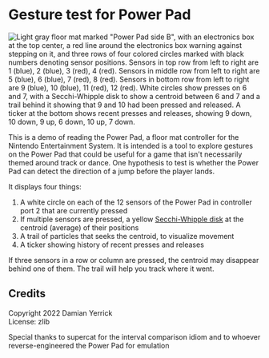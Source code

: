 Gesture test for Power Pad
==========================

![Light gray floor mat marked "Power Pad side B", with an electronics box at the top center, a red line around the electronics box warning against stepping on it, and three rows of four colored circles marked with black numbers denoting sensor positions. Sensors in top row from left to right are 1 (blue), 2 (blue), 3 (red), 4 (red). Sensors in middle row from left to right are 5 (blue), 6 (blue), 7 (red), 8 (red). Sensors in bottom row from left to right are 9 (blue), 10 (blue), 11 (red), 12 (red). White circles show presses on 6 and 7, with a Secchi-Whipple disk to show a centroid between 6 and 7 and a trail behind it showing that 9 and 10 had been pressed and released. A ticker at the bottom shows recent presses and releases, showing 9 down, 10 down, 9 up, 6 down, 10 up, 7 down.](docs/screenshot.png)

This is a demo of reading the Power Pad, a floor mat controller for
the Nintendo Entertainment System.  It is intended is a tool to
explore gestures on the Power Pad that could be useful for a game
that isn't necessarily themed around track or dance.  One hypothesis
to test is whether the Power Pad can detect the direction of a jump
before the player lands.

It displays four things:

1. A white circle on each of the 12 sensors of the Power Pad in
   controller port 2 that are currently pressed
2. If multiple sensors are pressed, a yellow [Secchi-Whipple disk]
   at the centroid (average) of their positions
3. A trail of particles that seeks the centroid, to visualize
   movement
4. A ticker showing history of recent presses and releases

If three sensors in a row or column are pressed, the centroid may
disappear behind one of them.  The trail will help you track
where it went.

[Secchi-Whipple disk]: https://en.wikipedia.org/wiki/Secchi_disk  

Credits
-------

Copyright 2022 Damian Yerrick  
License: zlib

Special thanks to supercat for the interval comparison idiom and to
whoever reverse-engineered the Power Pad for emulation
